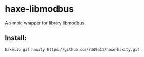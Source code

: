 haxe-libmodbus
=========================
A simple wrapper for library [libmodbus](http://libmodbus.org).

## Install:
`haxelib git haxity https://github.com/r3d9u11/haxe-haxity.git`
